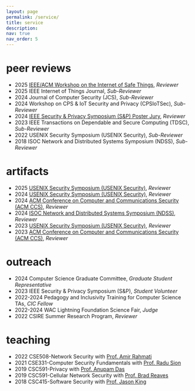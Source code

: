 ```yaml
---
layout: page
permalink: /service/
title: service
description:
nav: true
nav_order: 5
---
```


# peer reviews

+ 2025 [IEEE/ACM Workshop on the Internet of Safe Things](https://safethings25.ieee-security.org/#organization), _Reviewer_ 
+ 2025 IEEE Internet of Things Journal, _Sub-Reviewer_
+ 2024 Journal of Computer Security (JCS), _Sub-Reviewer_
+ 2024 Workshop on CPS & IoT Security and Privacy (CPSIoTSec), _Sub-Reviewer_
+ 2024 [IEEE Security & Privacy Symposium (S&P) Poster Jury](https://www.ieee-security.org/TC/SP2024/cfposters.html), _Reviewer_
+ 2023 IEEE Transactions on Dependable and Secure Computing (TDSC), _Sub-Reviewer_
+ 2022 USENIX Security Symposium (USENIX Security), _Sub-Reviewer_
+ 2018 ISOC Network and Distributed Systems Symposium (NDSS), _Sub-Reviewer_

# artifacts

+ 2025 [USENIX Security Symposium (USENIX Security)](https://secartifacts.github.io/usenixsec2025/organizers), _Reviewer_
+ 2024 [USENIX Security Symposium (USENIX Security)](https://secartifacts.github.io/usenixsec2024/organizers), _Reviewer_
+ 2024 [ACM Conference on Computer and Communications Security (ACM CCS)](https://www.sigsac.org/ccs/CCS2024/organization/ae-committee.html), _Reviewer_
+ 2024 [ISOC Network and Distributed Systems Symposium (NDSS)](https://secartifacts.github.io/ndss2024/organizers), _Reviewer_
+ 2023 [USENIX Security Symposium (USENIX Security)](https://secartifacts.github.io/usenixsec2023/organizers), _Reviewer_
+ 2023 [ACM Conference on Computer and Communications Security (ACM CCS)](https://www.sigsac.org/ccs/CCS2023/orgs-artifact.html), _Reviewer_


# outreach

+ 2024 Computer Science Graduate Committee, _Graduate Student Representative_
+ 2023 IEEE Security & Privacy Symposium (S&P), _Student Volunteer_
+ 2022-2024 Pedagogy and Inclusivity Training for Computer Science TAs, _CIC Fellow_
+ 2022-2024 WAC Lightning Foundation Science Fair, _Judge_
+ 2022 CSIRE Summer Research Program, _Reviewer_

# teaching

+ 2022 CSE508-Network Security with [Prof. Amir Rahmati](https://amir.rahmati.com)
+ 2021 CSE331-Computer Security Fundamentals with [Prof. Radu Sion](https://www.cs.stonybrook.edu/people/faculty/radusion)
+ 2019 CSC591-Privacy with [Prof. Anupam Das](https://anupamdas.org/)
+ 2019 CSC591-Cellular Network Security with [Prof. Brad Reaves](https://bradreaves.net/)
+ 2018 CSC415-Software Security with [Prof. Jason King](https://engr.ncsu.edu/people/jtking/)